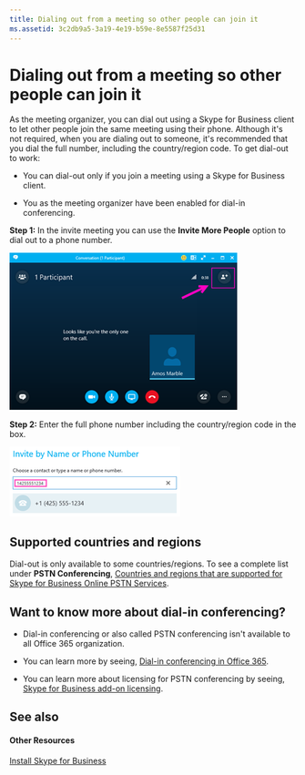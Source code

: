 ```yaml
---
title: Dialing out from a meeting so other people can join it
ms.assetid: 3c2db9a5-3a19-4e19-b59e-8e5587f25d31
---
```



# Dialing out from a meeting so other people can join it

As the meeting organizer, you can dial out using a Skype for Business client to let other people join the same meeting using their phone. Although it's not required, when you are dialing out to someone, it's recommended that you dial the full number, including the country/region code. To get dial-out to work:
  
    
    


- You can dial-out only if you join a meeting using a Skype for Business client.
    
  
- You as the meeting organizer have been enabled for dial-in conferencing.
    
  

 **Step 1:** In the invite meeting you can use the **Invite More People** option to dial out to a phone number.
  
    
    


  
    
    
![Dial-out with Skype for Business.](images/9896abec-7a6f-4148-ad09-76a1cf4b56e1.png)
  
    
    
 **Step 2:** Enter the full phone number including the country/region code in the box.
  
    
    
![Dial-out phone number in Skype for Business](images/084b4fb5-21eb-4f10-9a1a-c92b919084b9.png)
  
    
    

  
    
    

  
    
    

## Supported countries and regions

Dial-out is only available to some countries/regions. To see a complete list under **PSTN Conferencing**,  [Countries and regions that are supported for Skype for Business Online PSTN Services](countries-and-regions-that-are-supported-for-skype-for-business-online-pstn-serv.md).
  
    
    

## Want to know more about dial-in conferencing?


- Dial-in conferencing or also called PSTN conferencing isn't available to all Office 365 organization. 
    
  
- You can learn more by seeing,  [Dial-in conferencing in Office 365](http://technet.microsoft.com/library/90d51188-0ba9-4dc4-bd6c-ae11dd1f8551%28Office.14%29.aspx).
    
  
- You can learn more about licensing for PSTN conferencing by seeing,  [Skype for Business add-on licensing](skype-for-business-add-on-licensing.md).
    
  

## See also


#### Other Resources


  
    
    
 [Install Skype for Business](http://technet.microsoft.com/library/8a0d4da8-9d58-44f9-9759-5c8f340cb3fb%28Office.14%29.aspx)
